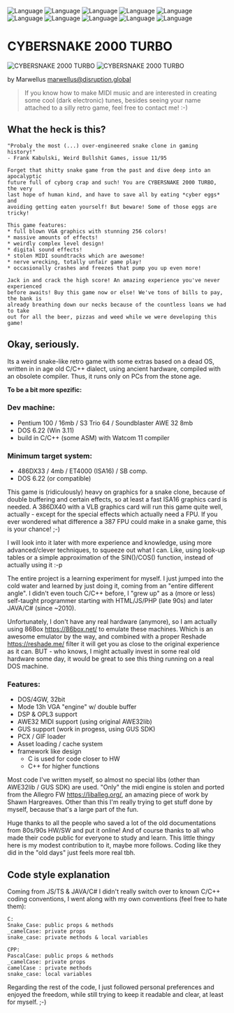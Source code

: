 ![Language](https://img.shields.io/badge/RETRO--DOS-orange)
![Language](https://img.shields.io/badge/C-green)
![Language](https://img.shields.io/badge/C%2B%2B-green)
![Language](https://img.shields.io/badge/WATCOM_11-blue)
![Language](https://img.shields.io/badge/x86-blue)
![Language](https://img.shields.io/badge/32bit-blue)
![Language](https://img.shields.io/badge/DOS4GW-blue)
![Language](https://img.shields.io/badge/code_quality-C-----red)
![Language](https://img.shields.io/badge/project_state-fubar-red)
![Language](https://img.shields.io/badge/mental_state-alarming-red)

# CYBERSNAKE 2000 TURBO

![CYBERSNAKE 2000 TURBO](_stuff/cybersnake.gif)
![CYBERSNAKE 2000 TURBO](_stuff/snake-game.gif)

by Marwellus <marwellus@disruption.global>

> If you know how to make MIDI music and are interested in creating some cool 
(dark electronic) tunes, besides seeing your name attached to a silly retro game,
feel free to contact me! :-)

## What the heck is this?
```
"Probaly the most (...) over-engineered snake clone in gaming history!"
- Frank Kabulski, Weird Bullshit Games, issue 11/95

Forget that shitty snake game from the past and dive deep into an apocalyptic 
future full of cyborg crap and such! You are CYBERSNAKE 2000 TURBO, the very
last hope of human kind, and have to save all by eating *cyber eggs* and
avoiding getting eaten yourself! But beware! Some of those eggs are tricky!

This game features:
* full blown VGA graphics with stunning 256 colors!
* massive amounts of effects!
* weirdly complex level design!
* digital sound effects!
* stolen MIDI soundtracks which are awesome!
* nerve wrecking, totally unfair game play!
* occasionally crashes and freezes that pump you up even more!

Jack in and crack the high score! An amazing experience you've never experienced
before awaits! Buy this game now or else! We've tons of bills to pay, the bank is 
already breathing down our necks because of the countless loans we had to take 
out for all the beer, pizzas and weed while we were developing this game!
```

## Okay, seriously.

Its a weird snake-like retro game with some extras based on a dead OS, written in
in age old C/C++ dialect, using ancient hardware, compiled with an obsolete
compiler. Thus, it runs only on PCs from the stone age.

**To be a bit more spezific:**

### Dev machine:
* Pentium 100 / 16mb / S3 Trio 64 / Soundblaster AWE 32 8mb
* DOS 6.22 (Win 3.11)
* build in C/C++ (some ASM) with Watcom 11 compiler

### Minimum target system:
* 486DX33 / 4mb / ET4000 (ISA16) / SB comp.
* DOS 6.22 (or compatible)

This game is (ridiculously) heavy on graphics for a snake clone, because of double buffering 
and certain effects, so at least a fast ISA16 graphics card is needed. A 386DX40 with a 
VLB graphics card will run this game quite well, actually - except for the special effects 
which actually need a FPU. If you ever wondered what difference a 387 FPU could make in a
snake game, this is your chance! ;-)

I will look into it later with more experience and knowledge, using more advanced/clever 
techniques, to squeeze out what I can. Like, using look-up tables or a simple 
approximation of the SIN()/COS() function, instead of actually using it :-p

The entire project is a learning experiment for myself. I just jumped into the
cold water and learned by just doing it, coming from an "entire different angle".
I didn't even touch C/C++ before, I "grew up" as a (more or less) self-taught
programmer starting with HTML/JS/PHP (late 90s) and later JAVA/C# (since ~2010).

Unfortunately, I don't have any real hardware (anymore), so I am actually using
86Box <https://86box.net/> to emulate these machines. Which is an awesome emulator
by the way, and combined with a proper Reshade <https://reshade.me/> filter it
will get you as close to the original experience as it can. BUT - who knows, I
might actually invest in some real old hardware some day, it would be great to
see this thing running on a real DOS machine.

### Features:
* DOS/4GW, 32bit
* Mode 13h VGA "engine" w/ double buffer
* DSP & OPL3 support
* AWE32 MIDI support (using original AWE32lib)
* GUS support (work in progess, using GUS SDK)
* PCX / GIF loader
* Asset loading / cache system
* framework like design 
  - C is used for code closer to HW
  - C++ for higher functions

Most code I've written myself, so almost no special libs (other than AWE32lib / GUS SDK)
are used. "Only" the midi engine is stolen and ported from the Allegro FW
<https://liballeg.org/>, an amazing piece of work by Shawn Hargreaves.
Other than this I'm really trying to get stuff done by myself, because that's 
a large part of the fun.

Huge thanks to all the people who saved a lot of the old documentations from 80s/90s HW/SW 
and put it online! And of course thanks to all who made their code public for everyone 
to study and learn. This little thingy here is my modest contribution to it, maybe more
follows. Coding like they did in the "old days" just feels more real tbh.

## Code style explanation

Coming from JS/TS & JAVA/C# I didn't really switch over to known C/C++ coding conventions, 
I went along with my own conventions (feel free to hate them):
```
C:
Snake_Case: public props & methods
_camelCase: private props
snake_case: private methods & local variables

CPP:
PascalCase: public props & methods
_camelCase: private props
camelCase : private methods
snake_case: local variables
```
Regarding the rest of the code, I just followed personal preferences and enjoyed the 
freedom, while still trying to keep it readable and clear, at least for myself. ;-)